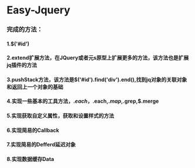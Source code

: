 # Easy-Jquery

### 完成的方法：

#### 1.$('#id')

#### 2.extend扩展方法，在JQuery或者元s原型上扩展更多的方法，该方法也是扩展jq插件的方法

#### 3.pushStack方法，该方法是$('#id').find('div').end(),找到jq对象的关联对象和返回上一个对象的基础

#### 4.实现一些基本的工具方法，$.each，$.each,$.map,$.grep,$.merge

#### 5.实现获取自定义属性，获取和设置样式的方法

#### 6.实现简易的Callback

#### 7.实现简易的Defferd延迟对象

#### 8.实现数据缓存Data
